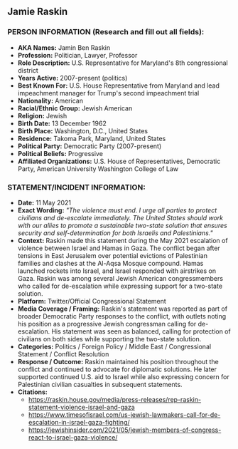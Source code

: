 ## Jamie Raskin

### PERSON INFORMATION (Research and fill out all fields):
- **AKA Names:** Jamin Ben Raskin
- **Profession:** Politician, Lawyer, Professor
- **Role Description:** U.S. Representative for Maryland's 8th congressional district
- **Years Active:** 2007-present (politics)
- **Best Known For:** U.S. House Representative from Maryland and lead impeachment manager for Trump's second impeachment trial
- **Nationality:** American
- **Racial/Ethnic Group:** Jewish American
- **Religion:** Jewish
- **Birth Date:** 13 December 1962
- **Birth Place:** Washington, D.C., United States
- **Residence:** Takoma Park, Maryland, United States
- **Political Party:** Democratic Party (2007-present)
- **Political Beliefs:** Progressive
- **Affiliated Organizations:** U.S. House of Representatives, Democratic Party, American University Washington College of Law

### STATEMENT/INCIDENT INFORMATION:
- **Date:** 11 May 2021
- **Exact Wording:** *"The violence must end. I urge all parties to protect civilians and de-escalate immediately. The United States should work with our allies to promote a sustainable two-state solution that ensures security and self-determination for both Israelis and Palestinians."*
- **Context:** Raskin made this statement during the May 2021 escalation of violence between Israel and Hamas in Gaza. The conflict began after tensions in East Jerusalem over potential evictions of Palestinian families and clashes at the Al-Aqsa Mosque compound. Hamas launched rockets into Israel, and Israel responded with airstrikes on Gaza. Raskin was among several Jewish American congressmembers who called for de-escalation while expressing support for a two-state solution.
- **Platform:** Twitter/Official Congressional Statement
- **Media Coverage / Framing:** Raskin's statement was reported as part of broader Democratic Party responses to the conflict, with outlets noting his position as a progressive Jewish congressman calling for de-escalation. His statement was seen as balanced, calling for protection of civilians on both sides while supporting the two-state solution.
- **Categories:** Politics / Foreign Policy / Middle East / Congressional Statement / Conflict Resolution
- **Response / Outcome:** Raskin maintained his position throughout the conflict and continued to advocate for diplomatic solutions. He later supported continued U.S. aid to Israel while also expressing concern for Palestinian civilian casualties in subsequent statements.
- **Citations:** 
  - https://raskin.house.gov/media/press-releases/rep-raskin-statement-violence-israel-and-gaza
  - https://www.timesofisrael.com/us-jewish-lawmakers-call-for-de-escalation-in-israel-gaza-fighting/
  - https://jewishinsider.com/2021/05/jewish-members-of-congress-react-to-israel-gaza-violence/